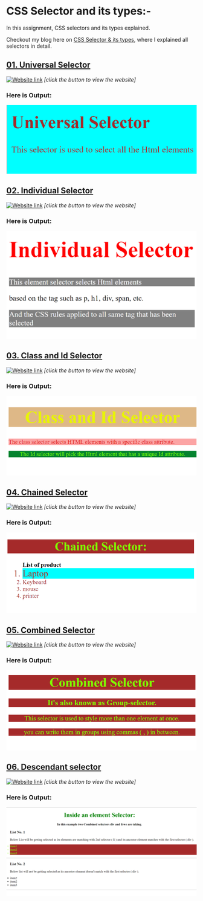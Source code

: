 # CSS Selector and its types:-

In this assignment, CSS selectors and its types explained. 

Checkout my blog here on [CSS Selector & its types](https://ansariyasirarfat.hashnode.dev/css-journey-begins-with-selectors), where I explained all selectors in detail.

## [01. Universal Selector](https://github.com/AnsariYasirArfat/Full-Stack-JavaScript-Bootcamp-2.0/tree/main/PracticeWork/03.%20CSS%20Selector%20%26%20its%20types/01.%20Universal%20selector)
[![Website link](https://img.shields.io/badge/Website-Link-green)](https://universal-selector-in-css.netlify.app/) *[click the button to view the website]* 
### Here is Output:    
![output](01.%20Universal%20selector/output.png)


## [02. Individual Selector ](https://github.com/AnsariYasirArfat/Full-Stack-JavaScript-Bootcamp-2.0/tree/main/PracticeWork/03.%20CSS%20Selector%20%26%20its%20types/02.%20Individual%20Selector)

[![Website link](https://img.shields.io/badge/Website-Link-green)](https://individual-selector-in-css.netlify.app/) *[click the button to view the website]* 
### Here is Output:    
![output](./02.%20Individual%20Selector/output.png)


## [03. Class and Id Selector ](https://github.com/AnsariYasirArfat/Full-Stack-JavaScript-Bootcamp-2.0/tree/main/PracticeWork/03.%20CSS%20Selector%20%26%20its%20types/03.%20Class%20and%20Id%20Selector)
[![Website link](https://img.shields.io/badge/Website-Link-green)](https://class-and-id-selector-in-css.netlify.app/) *[click the button to view the website]* 
### Here is Output:    
![output](./03.%20Class%20and%20Id%20Selector/output.png)


## [04. Chained Selector](https://github.com/AnsariYasirArfat/Full-Stack-JavaScript-Bootcamp-2.0/tree/main/PracticeWork/03.%20CSS%20Selector%20%26%20its%20types/04.%20Chained%20Selector)
[![Website link](https://img.shields.io/badge/Website-Link-green)](https://chained-selector-in-css.netlify.app/) *[click the button to view the website]* 
### Here is Output:    
![output](./04.%20Chained%20Selector/output.png)



## [05. Combined Selector ](https://github.com/AnsariYasirArfat/Full-Stack-JavaScript-Bootcamp-2.0/tree/main/PracticeWork/03.%20CSS%20Selector%20%26%20its%20types/05.%20Combined%20Selector)
[![Website link](https://img.shields.io/badge/Website-Link-green)](https://combined-selector-in-css.netlify.app/) *[click the button to view the website]* 
### Here is Output:    
![output](./05.%20Combined%20Selector/output.png)




## [06. Descendant selector ](https://github.com/AnsariYasirArfat/Full-Stack-JavaScript-Bootcamp-2.0/tree/main/PracticeWork/03.%20CSS%20Selector%20%26%20its%20types/06.%20Descendant%20selector)
[![Website link](https://img.shields.io/badge/Website-Link-green)](https://descendent-selector-in-css.netlify.app/) *[click the button to view the website]* 
### Here is Output:    
![output](./06.%20Descendant%20selector/output.png)



<!-- ## [07. ]()
[![Website link](https://img.shields.io/badge/Website-Link-green)]() *[click the button to view the website]* 
### Here is Output:    
![output]() -->

<!-- 
## [08. ]()
[![Website link](https://img.shields.io/badge/Website-Link-green)]() *[click the button to view the website]* 
### Here is Output:    
![output]() -->


<!-- 
## [09. ]()
[![Website link](https://img.shields.io/badge/Website-Link-green)]() *[click the button to view the website]* 
### Here is Output:    
![output]() -->



<!-- 
## [10. ]()
[![Website link](https://img.shields.io/badge/Website-Link-green)]() *[click the button to view the website]* 
### Here is Output:    
![output]() -->
